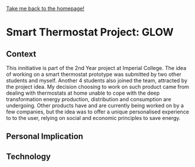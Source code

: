 [Take me back to the homepage!](/index.md)

# Smart Thermostat Project: GLOW

## Context
This innitiative is part of the 2nd Year project at Imperial College. The idea of working on a smart thermostat prototype was submitted by two other students and myself. Another 4 students also joined the team, attracted by the project idea. My decision choosing to work on such product came from dealing with thermostats at home unable to cope with the deep transformation energy production, distribution and consumption are undergoing. Other products have and are currently being worked on by a few companies, but the idea was to offer a unique personalised experience to to the user, relying on social and economic principles to save energy. 

## Personal Implication


## Technology

